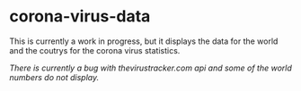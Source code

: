 # corona-virus-data

This is currently a work in progress, but it displays the data for the world and the coutrys for the corona virus statistics.

_There is currently a bug with thevirustracker.com api and some of the world numbers do not display._
